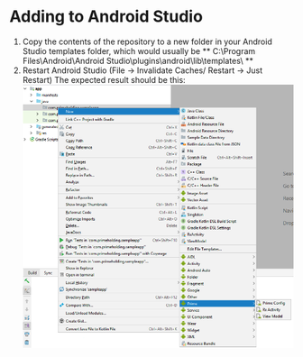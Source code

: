 # Adding to Android Studio
1. Copy the contents of the repository to a new folder in your Android Studio templates folder, which would usually be
** C:\Program Files\Android\Android Studio\plugins\android\lib\templates\ **
2. Restart Android Studio (File -> Invalidate Caches/ Restart -> Just Restart)
The expected result should be this:
![Alt text](Images/expected.png?raw=true "Expected")
